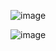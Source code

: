 ![image](https://github.com/user-attachments/assets/c416a71e-8520-4e19-81eb-2378c7df108c)

![image](https://github.com/user-attachments/assets/f8232956-c83b-467f-a119-c116c48f24b4)
